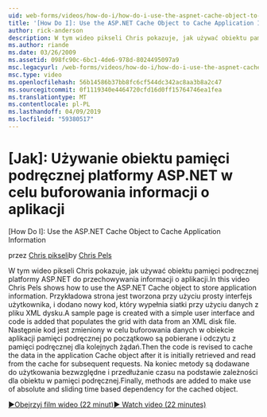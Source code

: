 ```yaml
---
uid: web-forms/videos/how-do-i/how-do-i-use-the-aspnet-cache-object-to-cache-application-information
title: '[How Do I]: Use the ASP.NET Cache Object to Cache Application Information | Microsoft Docs'
author: rick-anderson
description: W tym wideo pikseli Chris pokazuje, jak używać obiektu pamięci podręcznej platformy ASP.NET do przechowywania informacji o aplikacji. Przykładowa strona jest tworzony przy użyciu prosty interfejs użytkownika...
ms.author: riande
ms.date: 03/26/2009
ms.assetid: 098fc90c-6bc1-4de6-978d-8024495097a9
msc.legacyurl: /web-forms/videos/how-do-i/how-do-i-use-the-aspnet-cache-object-to-cache-application-information
msc.type: video
ms.openlocfilehash: 56b14586b37bb8fc6cf544dc342ac8aa3b8a2c47
ms.sourcegitcommit: 0f1119340e4464720cfd16d0ff15764746ea1fea
ms.translationtype: MT
ms.contentlocale: pl-PL
ms.lasthandoff: 04/09/2019
ms.locfileid: "59380517"
---
```

# <a name="how-do-i-use-the-aspnet-cache-object-to-cache-application-information"></a>[Jak]: Używanie obiektu pamięci podręcznej platformy ASP.NET w celu buforowania informacji o aplikacji
[How Do I]: Use the ASP.NET Cache Object to Cache Application Information

<span data-ttu-id="b4261-104">przez [Chris pikseli](https://twitter.com/chrispels)</span><span class="sxs-lookup"><span data-stu-id="b4261-104">by [Chris Pels](https://twitter.com/chrispels)</span></span>

<span data-ttu-id="b4261-105">W tym wideo pikseli Chris pokazuje, jak używać obiektu pamięci podręcznej platformy ASP.NET do przechowywania informacji o aplikacji.</span><span class="sxs-lookup"><span data-stu-id="b4261-105">In this video Chris Pels shows how to use the ASP.NET Cache object to store application information.</span></span> <span data-ttu-id="b4261-106">Przykładowa strona jest tworzona przy użyciu prosty interfejs użytkownika, i dodano nowy kod, który wypełnia siatki przy użyciu danych z pliku XML dysku.</span><span class="sxs-lookup"><span data-stu-id="b4261-106">A sample page is created with a simple user interface and code is added that populates the grid with data from an XML disk file.</span></span> <span data-ttu-id="b4261-107">Następnie kod jest zmieniony w celu buforowania danych w obiekcie aplikacji pamięci podręcznej po początkowo są pobierane i odczytu z pamięci podręcznej dla kolejnych żądań.</span><span class="sxs-lookup"><span data-stu-id="b4261-107">Then the code is revised to cache the data in the application Cache object after it is initially retrieved and read from the cache for subsequent requests.</span></span> <span data-ttu-id="b4261-108">Na koniec metody są dodawane do użytkowania bezwzględne i przedłużanie czasu na podstawie zależności dla obiektu w pamięci podręcznej.</span><span class="sxs-lookup"><span data-stu-id="b4261-108">Finally, methods are added to make use of absolute and sliding time based dependency for the cached object.</span></span>

[<span data-ttu-id="b4261-109">&#9654;Obejrzyj film wideo (22 minut)</span><span class="sxs-lookup"><span data-stu-id="b4261-109">&#9654; Watch video (22 minutes)</span></span>](https://channel9.msdn.com/Blogs/ASP-NET-Site-Videos/how-do-i-use-the-aspnet-cache-object-to-cache-application-information)
